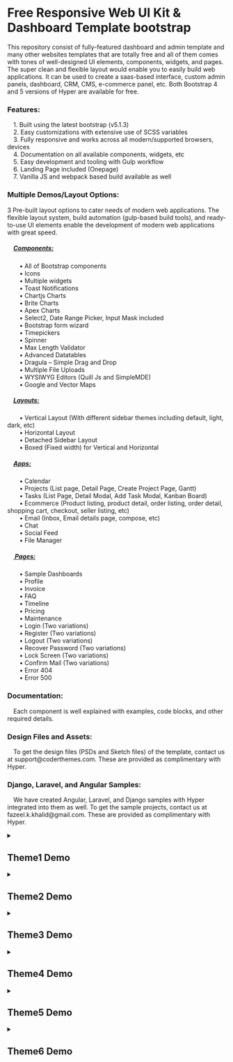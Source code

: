 # Free Responsive Web UI Kit & Dashboard Template bootstrap


<p text-align: "center">
This repository consist of fully-featured dashboard and admin template and many other websites templates that are totally free and all of them comes with tones of well-designed UI elements, components, widgets, and pages. The super clean and flexible layout would enable you to easily build web applications. It can be used to create a saas-based interface, custom admin panels, dashboard, CRM, CMS, e-commerce panel, etc.
Both Bootstrap 4 and 5 versions of Hyper are available for free.
</p>

<h3>Features:</h3>
<p>
    &emsp;1.	Built using the latest bootstrap (v5.1.3)<br>
    &emsp;2.	Easy customizations with extensive use of SCSS variables<br>
    &emsp;3.	Fully responsive and works across all modern/supported browsers, devices<br>
    &emsp;4.	Documentation on all available components, widgets, etc<br>
    &emsp;5.	Easy development and tooling with Gulp workflow<br>
    &emsp;6.	Landing Page included (Onepage)<br>
    &emsp;7.	Vanilla JS and webpack based build available as well<br>
</p>



<h3>Multiple Demos/Layout Options:</h3>
<p>
  3 Pre-built layout options to cater needs of modern web applications. The flexible layout system, build automation (gulp-based build tools), and ready-to-use UI elements enable the development of modern web applications with great speed.
  <h5>&emsp;<u>Components:</u></h5>
  <p>
  &emsp;&emsp;•	All of Bootstrap components<br>
  &emsp;&emsp;•	Icons<br>
  &emsp;&emsp;•	Multiple widgets<br>
  &emsp;&emsp;•	Toast Notifications<br>
  &emsp;&emsp;•	Chartjs Charts<br>
  &emsp;&emsp;•	Brite Charts<br>
  &emsp;&emsp;•	Apex Charts<br>
  &emsp;&emsp;•	Select2, Date Range Picker, Input Mask included<br>
  &emsp;&emsp;•	Bootstrap form wizard<br>
  &emsp;&emsp;•	Timepickers<br>
  &emsp;&emsp;•	Spinner<br>
  &emsp;&emsp;•	Max Length Validator<br>
  &emsp;&emsp;•	Advanced Datatables<br>
  &emsp;&emsp;•	Dragula – Simple Drag and Drop<br>
  &emsp;&emsp;•	Multiple File Uploads<br>
  &emsp;&emsp;•	WYSIWYG Editors (Quill Js and SimpleMDE)<br>
  &emsp;&emsp;•	Google and Vector Maps<br>
  </p>
  
  <h5>&emsp;<u>Layouts:</u></h5>
  <p>
  &emsp;&emsp;•	Vertical Layout (With different sidebar themes including default, light, dark, etc)<br>
  &emsp;&emsp;•	Horizontal Layout<br>
  &emsp;&emsp;•	Detached Sidebar Layout<br>
  &emsp;&emsp;•	Boxed (Fixed width) for Vertical and Horizontal<br>
  </p>
  
  
  <h5>&emsp;<u>Apps:</u></h5>
  <p>
  &emsp;&emsp;•	Calendar<br>
  &emsp;&emsp;•	Projects (List page, Detail Page, Create Project Page, Gantt)<br>
  &emsp;&emsp;•	Tasks (List Page, Detail Modal, Add Task Modal, Kanban Board)<br>
  &emsp;&emsp;•	Ecommerce (Product listing, product detail, order listing, order detail, shopping cart, checkout, seller listing, etc)<br>
  &emsp;&emsp;•	Email (Inbox, Email details page, compose, etc)<br>
  &emsp;&emsp;•	Chat<br>
  &emsp;&emsp;•	Social Feed<br>
  &emsp;&emsp;•	File Manager<br>
  </p>
  
 <h5>&emsp;<u> Pages:</u></h5>
  <p>
  &emsp;&emsp;•	Sample Dashboards<br>
  &emsp;&emsp;•	Profile<br>
  &emsp;&emsp;•	Invoice<br>
  &emsp;&emsp;•	FAQ<br>
  &emsp;&emsp;•	Timeline<br>
  &emsp;&emsp;•	Pricing<br>
  &emsp;&emsp;•	Maintenance<br>
  &emsp;&emsp;•	Login (Two variations)<br>
  &emsp;&emsp;•	Register (Two variations)<br>
  &emsp;&emsp;•	Logout (Two variations)<br>
  &emsp;&emsp;•	Recover Password (Two variations)<br>
  &emsp;&emsp;•	Lock Screen (Two variations)<br>
  &emsp;&emsp;•	Confirm Mail (Two variations)<br>
  &emsp;&emsp;•	Error 404<br>
  &emsp;&emsp;•	Error 500<br>
  </p>
  
  <h3>Documentation:</h3>
  <p>
  &emsp;Each component is well explained with examples, code blocks, and other required details.  
  </P>
  
  <h3>Design Files and Assets:</h3>
  <p>
  &emsp;To get the design files (PSDs and Sketch files) of the template, contact us at support@coderthemes.com. These are provided as complimentary with Hyper.
  </P>
  
  <h3>Django, Laravel, and Angular Samples:</h3>
  <p>
  &emsp;We have created Angular, Laravel, and Django samples with Hyper integrated into them as well. To get the sample projects, contact us at fazeel.k.khalid@gmail.com. These are provided as complimentary with Hyper. 
  </p>
</p>


<details>
    <summary><h2><strong>Theme1 Demo</strong></h2></summary>
    <p float="left">
    <img src="https://github.com/fazeelkhalid/Free-Responsive-Web-UI-Kit---Dashboard-Template-bootstrap/blob/main/Theme1/Demo/Images/Index.png" width = 45%/> 
    <img src="https://github.com/fazeelkhalid/Free-Responsive-Web-UI-Kit---Dashboard-Template-bootstrap/blob/main/Theme1/Demo/Images/ProjectDetails.png" width = 45%/>
    <img src="https://github.com/fazeelkhalid/Free-Responsive-Web-UI-Kit---Dashboard-Template-bootstrap/blob/main/Theme1/Demo/Images/Screenshot%20(106).png" width = 45%/>  
    <img src="https://github.com/fazeelkhalid/Free-Responsive-Web-UI-Kit---Dashboard-Template-bootstrap/blob/main/Theme1/Demo/Images/UserProfiles.png" width = 45%/> 
    </p>
</details>


<details>
    <summary><h2><strong>Theme2 Demo</strong></h2></summary>
    <p float="left">
        <img src="./Theme2/Demo%20Images/3.png"  width = 45%/>
        <img src="./Theme2/Demo%20Images/4.png"  width = 45%/>
        <img src="./Theme2/Demo%20Images/5.png"  width = 45%/>
        <img src="./Theme2/Demo%20Images/6.png"  width = 45%/>
    </p>
</details>

<details>
    <summary><h2><strong>Theme3 Demo</strong></h2></summary>
    <p float="left">
        <img src="./Theme3/Demo%20Images/3.png"  width = 45%/>
        <img src="./Theme3/Demo%20Images/4.png"  width = 45%/>
        <img src="./Theme3/Demo%20Images/5.png"  width = 45%/>
        <img src="./Theme3/Demo%20Images/6.png"  width = 45%/>
    </p>
</details>

<details>
    <summary><h2><strong>Theme4 Demo</strong></h2></summary>
    <p float="left">
        <img src="./Theme4/Demo%20Images/3.png"  width = 45%/>
        <img src="./Theme4/Demo%20Images/4.png"  width = 45%/>
        <img src="./Theme4/Demo%20Images/5.png"  width = 45%/>
        <img src="./Theme4/Demo%20Images/6.png"  width = 45%/>
    </p>
</details>

<details>
    <summary><h2><strong>Theme5 Demo</strong></h2></summary>
    <p float="left">
        <img src="./Theme5/Demo%20Images/3.png"  width = 45%/>
        <img src="./Theme5/Demo%20Images/4.png"  width = 45%/>
        <img src="./Theme5/Demo%20Images/5.png"  width = 45%/>
        <img src="./Theme5/Demo%20Images/6.png"  width = 45%/>
    </p>
</details>

<details>
    <summary><h2><strong>Theme6 Demo</strong></h2></summary>
    <p float="left">
        <img src="./Theme6/Demo%20Images/3.png"  width = 45%/>
        <img src="./Theme6/Demo%20Images/4.png"  width = 45%/>
        <img src="./Theme6/Demo%20Images/5.png"  width = 45%/>
        <img src="./Theme6/Demo%20Images/6.png"  width = 45%/>
    </p>
</details>

